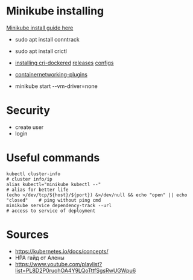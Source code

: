 # Minikube installing
[Minikube install guide here](https://minikube.sigs.k8s.io/docs/start/)

* sudo apt install conntrack 
* sudo apt install crictl
* [installing cri-dockered](https://www.mirantis.com/blog/how-to-install-cri-dockerd-and-migrate-nodes-from-dockershim/) [releases](https://github.com/Mirantis/cri-dockerd/releases) [configs](https://computingforgeeks.com/install-mirantis-cri-dockerd-as-docker-engine-shim-for-kubernetes/)
* [containernetworking-plugins](https://minikube.sigs.k8s.io/docs/faq/#how-do-i-install-containernetworking-plugins-for-none-driver) 

* minikube start --vm-driver=none  

# Security

* create user
* login

# Useful commands
```
kubectl cluster-info                                                            # cluster info/ip
alias kubectl="minikube kubectl --"                                             # alias for better life
(echo >/dev/tcp/${host}/${port}) &>/dev/null && echo "open" || echo "closed"    # ping without ping cmd
minikube service dependency-track --url                                         # access to service of deployment
```

# Sources
* https://kubernetes.io/docs/concepts/
* HPA гайд от Алены
* https://www.youtube.com/playlist?list=PL8D2P0ruohOA4Y9LQoTttfSgsRwUGWpu6
